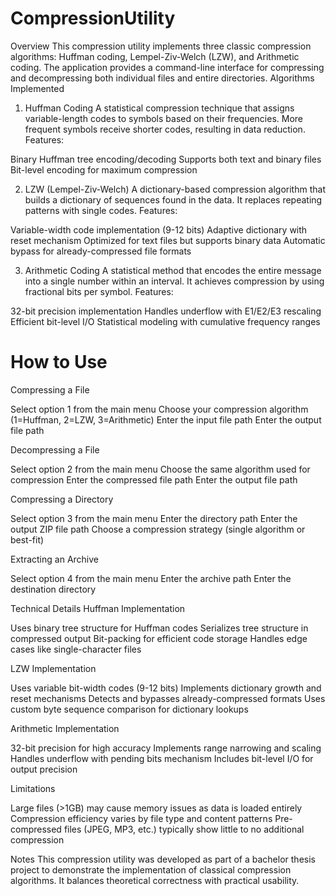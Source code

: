 # CompressionUtility

Overview
This compression utility implements three classic compression algorithms: Huffman coding, Lempel-Ziv-Welch (LZW), and Arithmetic coding. The application provides a command-line interface for compressing and decompressing both individual files and entire directories.
Algorithms Implemented
1. Huffman Coding
A statistical compression technique that assigns variable-length codes to symbols based on their frequencies. More frequent symbols receive shorter codes, resulting in data reduction.
Features:

Binary Huffman tree encoding/decoding
Supports both text and binary files
Bit-level encoding for maximum compression

2. LZW (Lempel-Ziv-Welch)
A dictionary-based compression algorithm that builds a dictionary of sequences found in the data. It replaces repeating patterns with single codes.
Features:

Variable-width code implementation (9-12 bits)
Adaptive dictionary with reset mechanism
Optimized for text files but supports binary data
Automatic bypass for already-compressed file formats

3. Arithmetic Coding
A statistical method that encodes the entire message into a single number within an interval. It achieves compression by using fractional bits per symbol.
Features:

32-bit precision implementation
Handles underflow with E1/E2/E3 rescaling
Efficient bit-level I/O
Statistical modeling with cumulative frequency ranges

# How to Use
Compressing a File

Select option 1 from the main menu
Choose your compression algorithm (1=Huffman, 2=LZW, 3=Arithmetic)
Enter the input file path
Enter the output file path

Decompressing a File

Select option 2 from the main menu
Choose the same algorithm used for compression
Enter the compressed file path
Enter the output file path

Compressing a Directory

Select option 3 from the main menu
Enter the directory path
Enter the output ZIP file path
Choose a compression strategy (single algorithm or best-fit)

Extracting an Archive

Select option 4 from the main menu
Enter the archive path
Enter the destination directory

Technical Details
Huffman Implementation

Uses binary tree structure for Huffman codes
Serializes tree structure in compressed output
Bit-packing for efficient code storage
Handles edge cases like single-character files

LZW Implementation

Uses variable bit-width codes (9-12 bits)
Implements dictionary growth and reset mechanisms
Detects and bypasses already-compressed formats
Uses custom byte sequence comparison for dictionary lookups

Arithmetic Implementation

32-bit precision for high accuracy
Implements range narrowing and scaling
Handles underflow with pending bits mechanism
Includes bit-level I/O for output precision

Limitations

Large files (>1GB) may cause memory issues as data is loaded entirely
Compression efficiency varies by file type and content patterns
Pre-compressed files (JPEG, MP3, etc.) typically show little to no additional compression

Notes
This compression utility was developed as part of a bachelor thesis project to demonstrate the implementation of classical compression algorithms. It balances theoretical correctness with practical usability.

